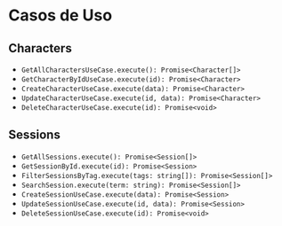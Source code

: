 # Casos de Uso

## Characters
- `GetAllCharactersUseCase.execute(): Promise<Character[]>`
- `GetCharacterByIdUseCase.execute(id): Promise<Character>`
- `CreateCharacterUseCase.execute(data): Promise<Character>`
- `UpdateCharacterUseCase.execute(id, data): Promise<Character>`
- `DeleteCharacterUseCase.execute(id): Promise<void>`

## Sessions
- `GetAllSessions.execute(): Promise<Session[]>`
- `GetSessionById.execute(id): Promise<Session>`
- `FilterSessionsByTag.execute(tags: string[]): Promise<Session[]>`
- `SearchSession.execute(term: string): Promise<Session[]>`
- `CreateSessionUseCase.execute(data): Promise<Session>`
- `UpdateSessionUseCase.execute(id, data): Promise<Session>`
- `DeleteSessionUseCase.execute(id): Promise<void>`
